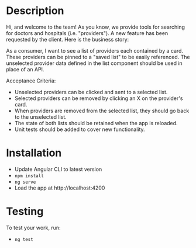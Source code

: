 # Description

Hi, and welcome to the team! As you know, we provide tools for searching for doctors and hospitals (i.e. "providers"). A new feature has been requested by the client. Here is the business story:

As a consumer, I want to see a list of providers each contained by a card. These providers can be pinned to a "saved list" to be easily referenced. The unselected provider data defined in the list component should be used in place of an API.

Acceptance Criteria:

- Unselected providers can be clicked and sent to a selected list.
- Selected providers can be removed by clicking an X on the provider's card.
- When providers are removed from the selected list, they should go back to the unselected list.
- The state of both lists should be retained when the app is reloaded.
- Unit tests should be added to cover new functionality.

# Installation

- Update Angular CLI to latest version
- `npm install`
- `ng serve`
- Load the app at http://localhost:4200

# Testing

To test your work, run:

- `ng test`

